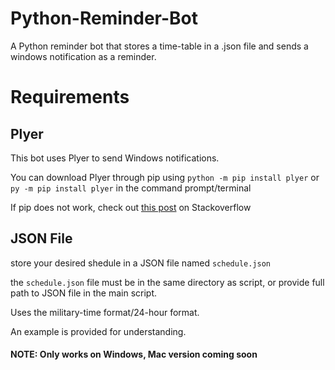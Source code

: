 # Python-Reminder-Bot
A Python reminder bot that stores a time-table in a .json file and sends a windows notification as a reminder.

# Requirements
## Plyer
This bot uses Plyer to send Windows notifications.

You can download Plyer through pip using `python -m pip install plyer` or `py -m pip install plyer` in the command prompt/terminal

If pip does not work, check out [this post](https://stackoverflow.com/questions/23708898/pip-is-not-recognized-as-an-internal-or-external-command) on Stackoverflow

## JSON File
store your desired shedule in a JSON file named `schedule.json`

the `schedule.json` file must be in the same directory as script, or provide full path to JSON file in the main script.

Uses the military-time format/24-hour format.

An example is provided for understanding.

#### NOTE: Only works on Windows, Mac version coming soon
